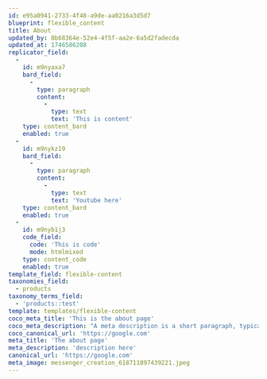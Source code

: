 ```yaml
---
id: e95a0941-2733-4f48-a9de-aa0216a3d5d7
blueprint: flexible_content
title: About
updated_by: 8b68364e-52e4-4f5f-aa2e-6a5d2fadecda
updated_at: 1746586208
replicator_field:
  -
    id: m9nyaxa7
    bard_field:
      -
        type: paragraph
        content:
          -
            type: text
            text: 'This is content'
    type: content_bard
    enabled: true
  -
    id: m9nykz19
    bard_field:
      -
        type: paragraph
        content:
          -
            type: text
            text: 'Youtube here'
    type: content_bard
    enabled: true
  -
    id: m9nyb1j3
    code_field:
      code: 'This is code'
      mode: htmlmixed
    type: content_code
    enabled: true
template_field: flexible-content
taxonomies_field:
  - products
taxonomy_terms_field:
  - 'products::test'
template: templates/flexible-content
coco_meta_title: 'This is the about page'
coco_meta_description: "A meta description is a short paragraph, typically around 150-160 characters, that provides a summary of a web page's content. It's used in search engine results pages (SERPs) to entice users to click on your link."
coco_canonical_url: 'https://google.com'
meta_title: 'The about page'
meta_description: 'description here'
canonical_url: 'https://google.com'
meta_image: messenger_creation_618711897439221.jpeg
---
```

